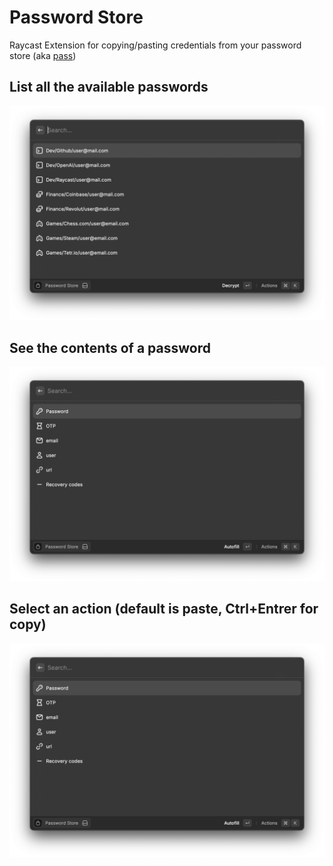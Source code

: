 # Password Store

Raycast Extension for copying/pasting credentials from your password store (aka [pass](https://passwordstore.org))

## List all the available passwords
![List Passwords](./assets/pass-list.png)

## See the contents of a password
![Password Details](./assets/pass-details.png)

## Select an action (default is paste, Ctrl+Entrer for copy)
![Password Actions](./assets/pass-details.png)

